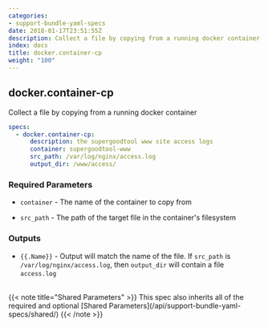 ```yaml
---
categories:
- support-bundle-yaml-specs
date: 2018-01-17T23:51:55Z
description: Collect a file by copying from a running docker container
index: docs
title: docker.container-cp
weight: "100"
---
```


## docker.container-cp

Collect a file by copying from a running docker container


```yaml
specs:
  - docker.container-cp:
      description: the supergoodtool www site access logs
      container: supergoodtool-www
      src_path: /var/log/nginx/access.log
      output_dir: /www/access/
```

    
### Required Parameters


- `container` - The name of the container to copy from


- `src_path` - The path of the target file in the container's filesystem


    
### Outputs


- `{{.Name}}` - Output will match the name of the file. If `src_path` is `/var/log/nginx/access.log`, then `output_dir` will contain a file `access.log`

    
<br>
{{< note title="Shared Parameters" >}}
This spec also inherits all of the required and optional [Shared Parameters](/api/support-bundle-yaml-specs/shared/)
{{< /note >}}
    
    